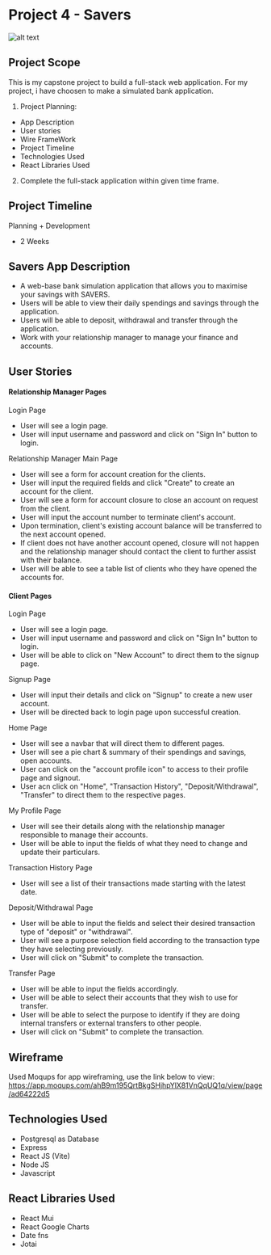 # Project 4 - Savers

![alt text](/README-Assets/picture1.png)

## Project Scope
This is my capstone project to build a full-stack web application. For my project, i have choosen to make a simulated bank application.

1. Project Planning:
  - App Description
  - User stories
  - Wire FrameWork
  - Project Timeline
  - Technologies Used
  - React Libraries Used
2. Complete the full-stack application within given time frame.

## Project Timeline
Planning + Development
- 2 Weeks

## Savers App Description
- A web-base bank simulation application that allows you to maximise your savings with SAVERS.
- Users will be able to view their daily spendings and savings through the application.
- Users will be able to deposit, withdrawal and transfer through the application.
- Work with your relationship manager to manage your finance and accounts.

## User Stories

#### Relationship Manager Pages
Login Page
- User will see a login page.
- User will input username and password and click on "Sign In" button to login.

Relationship Manager Main Page
- User will see a form for account creation for the clients.
- User will input the required fields and click "Create" to create an account for the client.
- User will see a form for account closure to close an account on request from the client.
- User will input the account number to terminate client's account.
- Upon termination, client's existing account balance will be transferred to the next account opened.
- If client does not have another account opened, closure will not happen and the relationship manager should contact the client to further assist with their balance.
- User will be able to see a table list of clients who they have opened the accounts for.

#### Client Pages
Login Page
- User will see a login page.
- User will input username and password and click on "Sign In" button to login.
- User will be able to click on "New Account" to direct them to the signup page.

Signup Page
- User will input their details and click on "Signup" to create a new user account.
- User will be directed back to login page upon successful creation.

Home Page
- User will see a navbar that will direct them to different pages.
- User will see a pie chart & summary of their spendings and savings, open accounts.
- User can click on the "account profile icon" to access to their profile page and signout.
- User acn click on "Home", "Transaction History", "Deposit/Withdrawal", "Transfer" to direct them to the respective pages.

My Profile Page
- User will see their details along with the relationship manager responsible to manage their accounts.
- User will be able to input the fields of what they need to change and update their particulars.

Transaction History Page
- User will see a list of their transactions made starting with the latest date.

Deposit/Withdrawal Page
- User will be able to input the fields and select their desired transaction type of "deposit" or "withdrawal".
- User will see a purpose selection field according to the transaction type they have selecting previously.
- User will click on "Submit" to complete the transaction.

Transfer Page
- User will be able to input the fields accordingly.
- User will be able to select their accounts that they wish to use for transfer.
- User will be able to select the purpose to identify if they are doing internal transfers or external transfers to other people.
- User will click on "Submit" to complete the transaction.

## Wireframe
Used Moqups for app wireframing, use the link below to view:
https://app.moqups.com/ahB9m195QrtBkgSHjhpYlX81VnQqUQ1q/view/page/ad64222d5

## Technologies Used
- Postgresql as Database
- Express
- React JS (Vite)
- Node JS
- Javascript

## React Libraries Used
- React Mui
- React Google Charts
- Date fns
- Jotai

